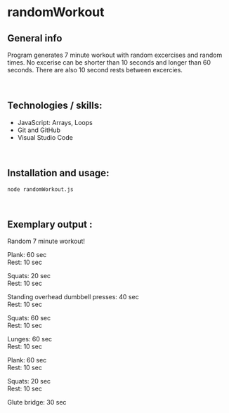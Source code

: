 # randomWorkout

## General info

Program generates 7 minute workout with random excercises and random times. No excerise can be shorter than 10 seconds and longer than 60 seconds. There are also 10 second rests between excercies.

<br>

## Technologies / skills:

- JavaScript: Arrays, Loops
- Git and GitHub
- Visual Studio Code

<br>

## Installation and usage:

`node randomWorkout.js`

<br>

## Exemplary output :

Random 7 minute workout!

Plank: 60 sec <br>
Rest: 10 sec

Squats: 20 sec<br>
Rest: 10 sec

Standing overhead dumbbell presses: 40 sec<br>
Rest: 10 sec

Squats: 60 sec<br>
Rest: 10 sec

Lunges: 60 sec<br>
Rest: 10 sec

Plank: 60 sec<br>
Rest: 10 sec

Squats: 20 sec<br>
Rest: 10 sec

Glute bridge: 30 sec
